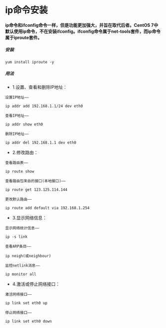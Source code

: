 # ip命令安装

#### ip命令和ifconfig命令一样，但是功能更加强大，并旨在取代后者。CentOS 7中默认使用ip命令，不在安装ifconfig。ifconfig命令属于net-tools套件，而ip命令属于iproute套件。

##### 安装
```
yum install iproute -y
```
##### 用法
- 1.设置、查看和删除IP地址：
```
设置IP地址——

ip addr add 192.168.1.1/24 dev eth0

查看IP地址——

ip addr show eth0

删除IP地址——

ip addr del 192.168.1.1 dev eth0
```

- 2.修改路由：
```
查看路由表——

ip route show

查看路由包来自的接口(本地接口)——

ip route get 123.125.114.144

更改默认路由——

ip route add default via 192.168.1.254
```

- 3.显示网络信息：
```
显示网络统计信息——

ip -s link

查看ARP条目——

ip neigh(或neighbour)

监控netlink消息——

ip monitor all
```

- 4.激活或停止网络接口：
```
激活网络接口——

ip link set eth0 up

停止网络接口——

ip link set eth0 down
```